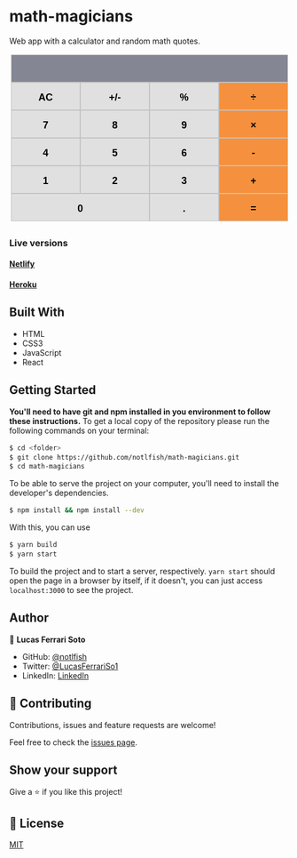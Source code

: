 # math-magicians

Web app with a calculator and random math quotes.

![Calculator](assets/calculator-screenshot.png)

### Live versions

#### [Netlify](https://notlfish-math-magicians.netlify.app)
#### [Heroku](https://math-magicians-1.herokuapp.com/)

## Built With

- HTML
- CSS3
- JavaScript
- React

## Getting Started
**You'll need to have git and npm installed in you environment to follow these instructions.**
To get a local copy of the repository please run the following commands on your terminal:

```bash
$ cd <folder>
$ git clone https://github.com/notlfish/math-magicians.git
$ cd math-magicians
```

To be able to serve the project on your computer, you'll need to install the developer's dependencies.
```bash
$ npm install && npm install --dev
```

With this, you can use
```bash
$ yarn build
$ yarn start
```
To build the project and to start a server, respectively. `yarn start` should open the page in a browser by itself, if it
doesn't, you can just access `localhost:3000` to see the project.

## Author

👤 **Lucas Ferrari Soto**

- GitHub: [@notlfish](https://github.com/notlfish)
- Twitter: [@LucasFerrariSo1](https://twitter.com/LucasFerrariSo1)
- LinkedIn: [LinkedIn](https://www.linkedin.com/in/lucas-mauricio-ferrari-soto-472a3515a/)

## 🤝 Contributing

Contributions, issues and feature requests are welcome!

Feel free to check the [issues page](https://github.com/JAAR91/Awesome-books/issues).

## Show your support

Give a ⭐️ if you like this project!

## 📝 License

[MIT](/LICENSE)
